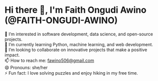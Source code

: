 # Hi there 👋, I'm Faith Ongudi Awino (@FAITH-ONGUDI-AWINO)

👀 I’m interested in software development, data science, and open-source projects.  
🌱 I’m currently learning Python, machine learning, and web development.  
💞️ I’m looking to collaborate on innovative projects that make a positive impact.  
📫 How to reach me: fawino506@gmail.com  
😄 Pronouns: she/her  
⚡ Fun fact: I love solving puzzles and enjoy hiking in my free time.  

<!---
FAITH-ONGUDI-AWINO/FAITH-ONGUDI-AWINO is a ✨ special ✨ repository because its `README.md` (this file) appears on your GitHub profile.
You can click the Preview link to take a look at your changes.
--->
